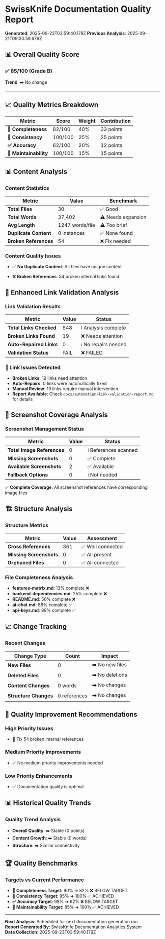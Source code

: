 # SwissKnife Documentation Quality Report

**Generated**: 2025-09-23T03:59:40.179Z
**Previous Analysis**: 2025-09-21T09:30:59.679Z

## 📊 Overall Quality Score

### ✅ **85/100 (Grade B)**
**Trend**: ➡️ No change

---

## 📈 Quality Metrics Breakdown

| Metric | Score | Weight | Contribution |
|--------|-------|--------|--------------|
| **📝 Completeness** | 82/100 | 40% | 33 points |
| **🎯 Consistency** | 100/100 | 25% | 25 points |
| **✅ Accuracy** | 62/100 | 20% | 12 points |
| **🔧 Maintainability** | 100/100 | 15% | 15 points |

## 📊 Content Analysis

### Content Statistics
| Metric | Value | Benchmark |
|--------|-------|-----------|
| **Total Files** | 30 | ✅ Good |
| **Total Words** | 37,402 | ⚠️ Needs expansion |
| **Avg Length** | 1247 words/file | ⚠️ Too brief |
| **Duplicate Content** | 0 instances | ✅ None found |
| **Broken References** | 54 | ❌ Fix needed |

### Content Quality Issues
- ✅ **No Duplicate Content**: All files have unique content

- ❌ **Broken References**: 54 broken internal links found

## 🔗 Enhanced Link Validation Analysis

### Link Validation Results  
| Metric | Value | Status |
|--------|-------|--------|
| **Total Links Checked** | 648 | ℹ️ Analysis complete |
| **Broken Links Found** | 19 | ❌ Needs attention |
| **Auto-Repaired Links** | 0 | ℹ️ No repairs needed |
| **Validation Status** | FAIL | ❌ FAILED |

### 🚨 Link Issues Detected
- **Broken Links**: 19 links need attention
- **Auto-Repairs**: 0 links were automatically fixed
- **Manual Review**: 19 links require manual intervention
- **Report Available**: Check `docs/automation/link-validation-report.md` for details

## 📸 Screenshot Coverage Analysis

### Screenshot Management Status
| Metric | Value | Status |  
|--------|-------|--------|
| **Total Image References** | 0 | ℹ️ References scanned |
| **Missing Screenshots** | 0 | ✅ Complete |
| **Available Screenshots** | 2 | ✅ Available |
| **Fallback Options** | 0 | ℹ️ Not needed |

✅ **Complete Coverage**: All screenshot references have corresponding image files

## 🏗️ Structure Analysis

### Structure Metrics
| Metric | Value | Assessment |
|--------|-------|------------|
| **Cross References** | 361 | ✅ Well connected |
| **Missing Screenshots** | 0 | ✅ All present |
| **Orphaned Files** | 0 | ✅ All connected |

### File Completeness Analysis
- **features-matrix.md**: 13% complete ❌
- **backend-dependencies.md**: 25% complete ❌
- **README.md**: 50% complete ❌
- **ai-chat.md**: 88% complete ✅
- **api-keys.md**: 88% complete ✅

## 📈 Change Tracking

### Recent Changes
| Change Type | Count | Impact |
|-------------|-------|--------|
| **New Files** | 0 | ➡️ No new files |
| **Deleted Files** | 0 | ➡️ No deletions |
| **Content Changes** | 0 words | ➡️ No changes |
| **Structure Changes** | 0 references | ➡️ No changes |

## 🎯 Quality Improvement Recommendations

### High Priority Issues
- 🔴 Fix 54 broken internal references

### Medium Priority Improvements  
- ✅ No medium priority improvements needed

### Low Priority Enhancements
- ✅ Documentation quality is optimal

## 📊 Historical Quality Trends

### Quality Trend Analysis
- **Overall Quality**: ➡️ Stable (0 points)
- **Content Growth**: ➡️ Stable (0 words)
- **Structure**: ➡️ Similar connectivity

## 🏆 Quality Benchmarks

### Targets vs Current Performance
- **📝 Completeness Target**: 90% ➜ 82% ❌ BELOW TARGET
- **🎯 Consistency Target**: 95% ➜ 100% ✅ ACHIEVED
- **✅ Accuracy Target**: 98% ➜ 62% ❌ BELOW TARGET
- **🔧 Maintainability Target**: 85% ➜ 100% ✅ ACHIEVED

---

**Next Analysis**: Scheduled for next documentation generation run  
**Report Generated By**: SwissKnife Documentation Analytics System  
**Data Collection**: 2025-09-23T03:59:40.179Z
